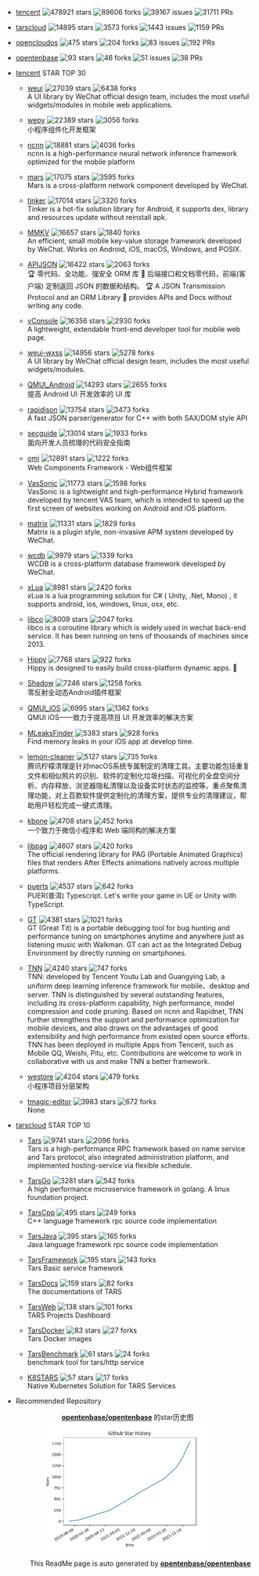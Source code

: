 
+ [tencent](https://github.com/tencent)
![478921 stars](https://img.shields.io/badge/Stars-478921-green)
![89606 forks](https://img.shields.io/badge/Forks-89606-green)
![39167 issues](https://img.shields.io/badge/Issues-39167-green)
![31711 PRs](https://img.shields.io/badge/PRs-31711-green)

+ [tarscloud](https://github.com/tarscloud)
![14895 stars](https://img.shields.io/badge/Stars-14895-green)
![3573 forks](https://img.shields.io/badge/Forks-3573-green)
![1443 issues](https://img.shields.io/badge/Issues-1443-green)
![1159 PRs](https://img.shields.io/badge/PRs-1159-green)

+ [opencloudos](https://github.com/opencloudos)
![475 stars](https://img.shields.io/badge/Stars-475-green)
![204 forks](https://img.shields.io/badge/Forks-204-green)
![83 issues](https://img.shields.io/badge/Issues-83-green)
![192 PRs](https://img.shields.io/badge/PRs-192-green)

+ [opentenbase](https://github.com/opentenbase)
![93 stars](https://img.shields.io/badge/Stars-93-green)
![46 forks](https://img.shields.io/badge/Forks-46-green)
![51 issues](https://img.shields.io/badge/Issues-51-green)
![38 PRs](https://img.shields.io/badge/PRs-38-green)



+ [tencent](https://github.com/tencent) STAR TOP 30
    
    + [weui](https://github.com/tencent/weui) 
    ![27039 stars](https://img.shields.io/badge/Stars-27039-green)
    ![6438 forks](https://img.shields.io/badge/Forks-6438-green)  
    A UI library by WeChat official design team, includes the most useful widgets/modules in mobile web applications.
    
    + [wepy](https://github.com/tencent/wepy) 
    ![22389 stars](https://img.shields.io/badge/Stars-22389-green)
    ![3056 forks](https://img.shields.io/badge/Forks-3056-green)  
    小程序组件化开发框架
    
    + [ncnn](https://github.com/tencent/ncnn) 
    ![18881 stars](https://img.shields.io/badge/Stars-18881-green)
    ![4036 forks](https://img.shields.io/badge/Forks-4036-green)  
    ncnn is a high-performance neural network inference framework optimized for the mobile platform
    
    + [mars](https://github.com/tencent/mars) 
    ![17075 stars](https://img.shields.io/badge/Stars-17075-green)
    ![3595 forks](https://img.shields.io/badge/Forks-3595-green)  
    Mars is a cross-platform network component  developed by WeChat.
    
    + [tinker](https://github.com/tencent/tinker) 
    ![17014 stars](https://img.shields.io/badge/Stars-17014-green)
    ![3320 forks](https://img.shields.io/badge/Forks-3320-green)  
    Tinker is a hot-fix solution library for Android, it supports dex, library and resources update without reinstall apk.
    
    + [MMKV](https://github.com/tencent/MMKV) 
    ![16657 stars](https://img.shields.io/badge/Stars-16657-green)
    ![1840 forks](https://img.shields.io/badge/Forks-1840-green)  
    An efficient, small mobile key-value storage framework developed by WeChat. Works on Android, iOS, macOS, Windows, and POSIX.
    
    + [APIJSON](https://github.com/tencent/APIJSON) 
    ![16422 stars](https://img.shields.io/badge/Stars-16422-green)
    ![2063 forks](https://img.shields.io/badge/Forks-2063-green)  
    🏆 零代码、全功能、强安全 ORM 库 🚀 后端接口和文档零代码，前端(客户端) 定制返回 JSON 的数据和结构。 🏆 A JSON Transmission Protocol and an ORM Library 🚀  provides APIs and Docs without writing any code.
    
    + [vConsole](https://github.com/tencent/vConsole) 
    ![16356 stars](https://img.shields.io/badge/Stars-16356-green)
    ![2930 forks](https://img.shields.io/badge/Forks-2930-green)  
    A lightweight, extendable front-end developer tool for mobile web page.
    
    + [weui-wxss](https://github.com/tencent/weui-wxss) 
    ![14956 stars](https://img.shields.io/badge/Stars-14956-green)
    ![5278 forks](https://img.shields.io/badge/Forks-5278-green)  
    A UI library by WeChat official design team, includes the most useful widgets/modules.
    
    + [QMUI_Android](https://github.com/tencent/QMUI_Android) 
    ![14293 stars](https://img.shields.io/badge/Stars-14293-green)
    ![2655 forks](https://img.shields.io/badge/Forks-2655-green)  
    提高 Android UI 开发效率的 UI 库
    
    + [rapidjson](https://github.com/tencent/rapidjson) 
    ![13754 stars](https://img.shields.io/badge/Stars-13754-green)
    ![3473 forks](https://img.shields.io/badge/Forks-3473-green)  
    A fast JSON parser/generator for C++ with both SAX/DOM style API
    
    + [secguide](https://github.com/tencent/secguide) 
    ![13014 stars](https://img.shields.io/badge/Stars-13014-green)
    ![1933 forks](https://img.shields.io/badge/Forks-1933-green)  
    面向开发人员梳理的代码安全指南
    
    + [omi](https://github.com/tencent/omi) 
    ![12891 stars](https://img.shields.io/badge/Stars-12891-green)
    ![1222 forks](https://img.shields.io/badge/Forks-1222-green)  
    Web Components Framework - Web组件框架
    
    + [VasSonic](https://github.com/tencent/VasSonic) 
    ![11773 stars](https://img.shields.io/badge/Stars-11773-green)
    ![1598 forks](https://img.shields.io/badge/Forks-1598-green)  
    VasSonic is a lightweight and high-performance Hybrid framework developed by tencent VAS team, which is intended to speed up the first screen of websites working on Android and iOS platform. 
    
    + [matrix](https://github.com/tencent/matrix) 
    ![11331 stars](https://img.shields.io/badge/Stars-11331-green)
    ![1829 forks](https://img.shields.io/badge/Forks-1829-green)  
    Matrix is a plugin style, non-invasive APM system developed by WeChat.
    
    + [wcdb](https://github.com/tencent/wcdb) 
    ![9979 stars](https://img.shields.io/badge/Stars-9979-green)
    ![1339 forks](https://img.shields.io/badge/Forks-1339-green)  
    WCDB is a cross-platform database framework developed by WeChat.
    
    + [xLua](https://github.com/tencent/xLua) 
    ![8981 stars](https://img.shields.io/badge/Stars-8981-green)
    ![2420 forks](https://img.shields.io/badge/Forks-2420-green)  
    xLua is a lua programming solution for  C# ( Unity, .Net, Mono) , it supports android, ios, windows, linux, osx, etc.
    
    + [libco](https://github.com/tencent/libco) 
    ![8009 stars](https://img.shields.io/badge/Stars-8009-green)
    ![2047 forks](https://img.shields.io/badge/Forks-2047-green)  
    libco is a coroutine library which is widely used in wechat  back-end service. It has been running on tens of thousands of machines since 2013.
    
    + [Hippy](https://github.com/tencent/Hippy) 
    ![7768 stars](https://img.shields.io/badge/Stars-7768-green)
    ![922 forks](https://img.shields.io/badge/Forks-922-green)  
    Hippy is designed to easily build cross-platform dynamic apps. 👏
    
    + [Shadow](https://github.com/tencent/Shadow) 
    ![7246 stars](https://img.shields.io/badge/Stars-7246-green)
    ![1258 forks](https://img.shields.io/badge/Forks-1258-green)  
    零反射全动态Android插件框架
    
    + [QMUI_iOS](https://github.com/tencent/QMUI_iOS) 
    ![6995 stars](https://img.shields.io/badge/Stars-6995-green)
    ![1362 forks](https://img.shields.io/badge/Forks-1362-green)  
    QMUI iOS——致力于提高项目 UI 开发效率的解决方案
    
    + [MLeaksFinder](https://github.com/tencent/MLeaksFinder) 
    ![5383 stars](https://img.shields.io/badge/Stars-5383-green)
    ![928 forks](https://img.shields.io/badge/Forks-928-green)  
    Find memory leaks in your iOS app at develop time.
    
    + [lemon-cleaner](https://github.com/tencent/lemon-cleaner) 
    ![5127 stars](https://img.shields.io/badge/Stars-5127-green)
    ![735 forks](https://img.shields.io/badge/Forks-735-green)  
    腾讯柠檬清理是针对macOS系统专属制定的清理工具。主要功能包括重复文件和相似照片的识别、软件的定制化垃圾扫描、可视化的全盘空间分析、内存释放、浏览器隐私清理以及设备实时状态的监控等。重点聚焦清理功能，对上百款软件提供定制化的清理方案，提供专业的清理建议，帮助用户轻松完成一键式清理。
    
    + [kbone](https://github.com/tencent/kbone) 
    ![4708 stars](https://img.shields.io/badge/Stars-4708-green)
    ![452 forks](https://img.shields.io/badge/Forks-452-green)  
    一个致力于微信小程序和 Web 端同构的解决方案
    
    + [libpag](https://github.com/tencent/libpag) 
    ![4607 stars](https://img.shields.io/badge/Stars-4607-green)
    ![420 forks](https://img.shields.io/badge/Forks-420-green)  
    The official rendering library for PAG (Portable Animated Graphics) files that renders After Effects animations natively across multiple platforms.
    
    + [puerts](https://github.com/tencent/puerts) 
    ![4537 stars](https://img.shields.io/badge/Stars-4537-green)
    ![642 forks](https://img.shields.io/badge/Forks-642-green)  
    PUER(普洱) Typescript. Let's write your game in UE or Unity with TypeScript.
    
    + [GT](https://github.com/tencent/GT) 
    ![4381 stars](https://img.shields.io/badge/Stars-4381-green)
    ![1021 forks](https://img.shields.io/badge/Forks-1021-green)  
    GT (Great Tit) is a portable debugging tool for bug hunting and performance tuning on smartphones anytime and anywhere just as listening music with Walkman. GT can act as the Integrated Debug Environment by directly running on smartphones.
    
    + [TNN](https://github.com/tencent/TNN) 
    ![4240 stars](https://img.shields.io/badge/Stars-4240-green)
    ![747 forks](https://img.shields.io/badge/Forks-747-green)  
    TNN: developed by Tencent Youtu Lab and Guangying Lab, a uniform deep learning inference framework for mobile、desktop and server. TNN is distinguished by several outstanding features, including its cross-platform capability, high performance, model compression and code pruning. Based on ncnn and Rapidnet, TNN further strengthens the support and performance optimization for mobile devices, and also draws on the advantages of good extensibility and high performance from existed open source efforts. TNN has been deployed in multiple Apps from Tencent, such as Mobile QQ, Weishi, Pitu, etc. Contributions are welcome to work in collaborative with us and make TNN a better framework. 
    
    + [westore](https://github.com/tencent/westore) 
    ![4204 stars](https://img.shields.io/badge/Stars-4204-green)
    ![479 forks](https://img.shields.io/badge/Forks-479-green)  
    小程序项目分层架构
    
    + [tmagic-editor](https://github.com/tencent/tmagic-editor) 
    ![3983 stars](https://img.shields.io/badge/Stars-3983-green)
    ![672 forks](https://img.shields.io/badge/Forks-672-green)  
    None
    

+ [tarscloud](https://github.com/tarscloud) STAR TOP 10
    
    + [Tars](https://github.com/tarscloud/Tars) 
    ![9741 stars](https://img.shields.io/badge/Stars-9741-green)
    ![2096 forks](https://img.shields.io/badge/Forks-2096-green)  
    Tars is a high-performance RPC framework based on name service and Tars protocol, also integrated administration platform, and implemented hosting-service via flexible schedule.
    
    + [TarsGo](https://github.com/tarscloud/TarsGo) 
    ![3281 stars](https://img.shields.io/badge/Stars-3281-green)
    ![542 forks](https://img.shields.io/badge/Forks-542-green)  
    A  high performance microservice  framework  in golang. A linux foundation project.
    
    + [TarsCpp](https://github.com/tarscloud/TarsCpp) 
    ![495 stars](https://img.shields.io/badge/Stars-495-green)
    ![249 forks](https://img.shields.io/badge/Forks-249-green)  
    C++ language framework rpc source code implementation
    
    + [TarsJava](https://github.com/tarscloud/TarsJava) 
    ![395 stars](https://img.shields.io/badge/Stars-395-green)
    ![165 forks](https://img.shields.io/badge/Forks-165-green)  
    Java language framework rpc source code implementation
    
    + [TarsFramework](https://github.com/tarscloud/TarsFramework) 
    ![195 stars](https://img.shields.io/badge/Stars-195-green)
    ![143 forks](https://img.shields.io/badge/Forks-143-green)  
    Tars Basic service framework
    
    + [TarsDocs](https://github.com/tarscloud/TarsDocs) 
    ![159 stars](https://img.shields.io/badge/Stars-159-green)
    ![82 forks](https://img.shields.io/badge/Forks-82-green)  
    The documentations of TARS
    
    + [TarsWeb](https://github.com/tarscloud/TarsWeb) 
    ![138 stars](https://img.shields.io/badge/Stars-138-green)
    ![101 forks](https://img.shields.io/badge/Forks-101-green)  
    TARS Projects Dashboard
    
    + [TarsDocker](https://github.com/tarscloud/TarsDocker) 
    ![83 stars](https://img.shields.io/badge/Stars-83-green)
    ![27 forks](https://img.shields.io/badge/Forks-27-green)  
    Tars Docker  images
    
    + [TarsBenchmark](https://github.com/tarscloud/TarsBenchmark) 
    ![61 stars](https://img.shields.io/badge/Stars-61-green)
    ![24 forks](https://img.shields.io/badge/Forks-24-green)  
    benchmark tool for tars/http service
    
    + [K8STARS](https://github.com/tarscloud/K8STARS) 
    ![57 stars](https://img.shields.io/badge/Stars-57-green)
    ![17 forks](https://img.shields.io/badge/Forks-17-green)  
    Native Kubernetes  Solution for TARS Services
    


+ Recommended Repository  
<p align="center">
      <strong>
        <a href="https://github.com/opentenbase/opentenbase" target="_blank">opentenbase/opentenbase</a>
      </strong>  的star历史图
  <br>
  <img src="https://raw.githubusercontent.com/ButterAndButterfly/GithubTools/master/data/stars_history.jpg" width="350px"></img>    
</p>

<p align="right">
      This ReadMe page is auto generated by 
      <strong>
        <a href="https://github.com/opentenbase/opentenbase" target="_blank">opentenbase/opentenbase</a><br>
      </strong>   
</p>